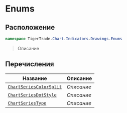 
# Enums
## Расположение
```csharp    
namespace TigerTrade.Chart.Indicators.Drawings.Enums
```
> Описание


## Перечисления
| Название | Описание |
| --- | --- |
| [`ChartSeriesColorSplit`](./Enums/ChartSeriesColorSplit.cs.md) | *Описание* |
| [`ChartSeriesDotStyle`](./Enums/ChartSeriesDotStyle.cs.md) | *Описание* |
| [`ChartSeriesType`](./Enums/ChartSeriesType.cs.md) | *Описание* |
